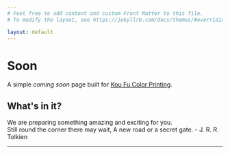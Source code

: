 ```yaml
---
# Feel free to add content and custom Front Matter to this file.
# To modify the layout, see https://jekyllrb.com/docs/themes/#overriding-theme-defaults

layout: default
---
```


# Soon

A simple *coming soon* page built for [Kou Fu Color Printing](https://koufuprinting.com/).

## What's in it?

We are preparing something amazing and exciting for you.
<br>Still round the corner there may wait, A new road or a secret gate. - J. R. R. Tolkien



***


